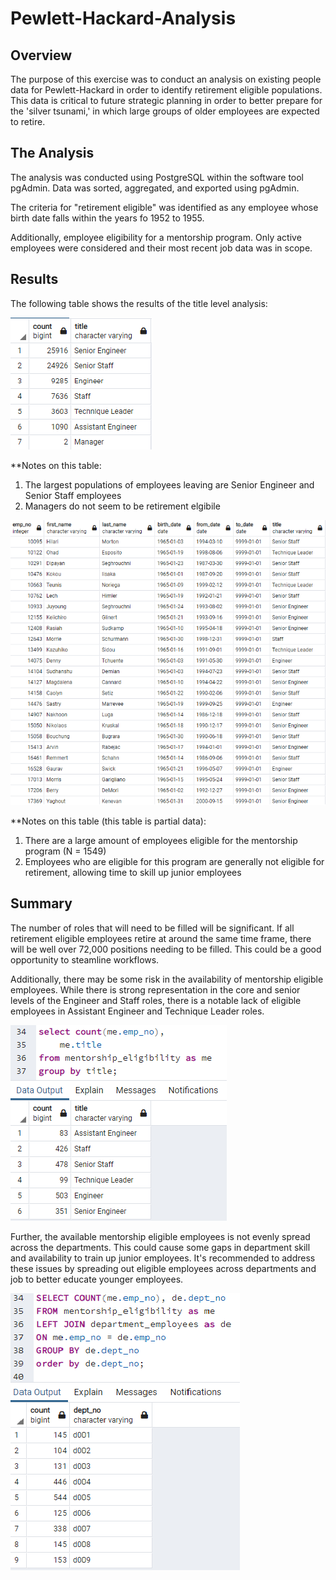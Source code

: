 # Pewlett-Hackard-Analysis
## Overview
The purpose of this exercise was to conduct an analysis on existing people data for Pewlett-Hackard in order to identify retirement eligible populations. This data is critical to future strategic planning in order to better prepare for the 'silver tsunami,' in which large groups of older employees are expected to retire.

## The Analysis
The analysis was conducted using PostgreSQL within the software tool pgAdmin. Data was sorted, aggregated, and exported using pgAdmin.

The criteria for "retirement eligible" was identified as any employee whose birth date falls within the years fo 1952 to 1955. 

Additionally, employee eligibility for a mentorship program. Only active employees were considered and their most recent job data was in scope. 

## Results

The following table shows the results of the title level analysis:

![alt text](https://github.com/sever1sd/Pewlett-Hackard-Analysis/blob/e516126be383cbbc95d7ce8b9c398542278d7436/Analysis%20Projects%20Folder/Pewlett-Hackard%20Analysis%20Folder/retiring_titles.png)

**Notes on this table:
1. The largest populations of employees leaving are Senior Engineer and Senior Staff employees
2. Managers do not seem to be retirement elgibile

![alt text](https://github.com/sever1sd/Pewlett-Hackard-Analysis/blob/4b4595fb7b009c344f93d202ec6da399a236418f/Analysis%20Projects%20Folder/Pewlett-Hackard%20Analysis%20Folder/me_list.png)

**Notes on this table (this table is partial data):
1. There are a large amount of employees eligible for the mentorship program (N = 1549)
2. Employees who are eligible for this program are generally not eligible for retirement, allowing time to skill up junior employees

## Summary

The number of roles that will need to be filled will be significant. If all retirement eligible employees retire at around the same time frame, there will be well over 72,000 positions needing to be filled. This could be a good opportunity to steamline workflows.

Additionally, there may be some risk in the availability of mentorship eligible employees. While there is strong representation in the core and senior levels of the Engineer and Staff roles, there is a notable lack of eligible employees in Assistant Engineer and Technique Leader roles. 

![alt text](https://github.com/sever1sd/Pewlett-Hackard-Analysis/blob/b67569eaeea7525a175de5687c17ecc0f036a09f/Analysis%20Projects%20Folder/Pewlett-Hackard%20Analysis%20Folder/mentorship_eligibility.png)

Further, the available mentorship eligible employees is not evenly spread across the departments. This could cause some gaps in department skill and availability to train up junior employees. It's recommended to address these issues by spreading out eligible employees across departments and job to better educate younger employees.

![alt text](https://github.com/sever1sd/Pewlett-Hackard-Analysis/blob/b67569eaeea7525a175de5687c17ecc0f036a09f/Analysis%20Projects%20Folder/Pewlett-Hackard%20Analysis%20Folder/dept%20mentorship.png)
